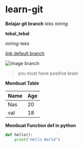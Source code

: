 # learn-git
**Belajar git branch**
*teks miring*

__tebal_tebal__

_miring-teks_

[link default branch](https://github.com/mik-sea/learn-git/tree/master "default branch")

![image branch](https://lh3.googleusercontent.com/proxy/xq2slka7_ffDLghEF9GhM5xkCP--NOLWxrJNyotnFMknacaxSWe9U6xYOf4S_knHdaDkNImI_Q-hrvUjWmoGyMKw9C1j5BFuW6W1FYFc-AJ321B8Sw8GqpA)

>you must have positive brain

**Membuat Table**

|Name|Age|
|----|---|
|Nas |20 |
|val |18 |

**Membuat Function def in python**

```python
def hello():
    print("Hello World")
```